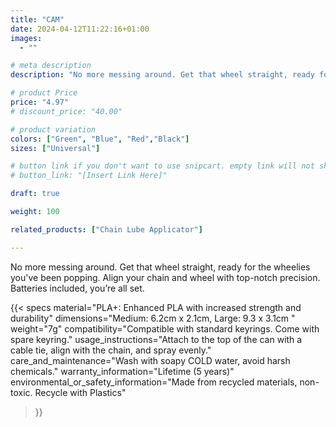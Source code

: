 ```yaml
---
title: "CAM"
date: 2024-04-12T11:22:16+01:00
images:
  - ""

# meta description
description: "No more messing around. Get that wheel straight, ready for the wheelies you've been popping. Align your chain and wheel with top-notch precision. Batteries included, you’re all set."

# product Price
price: "4.97"
# discount_price: "40.00"

# product variation
colors: ["Green", "Blue", "Red","Black"]
sizes: ["Universal"]

# button link if you don't want to use snipcart. empty link will not show button
# button_link: "[Insert Link Here]"

draft: true

weight: 100

related_products: ["Chain Lube Applicator"]

---
```


No more messing around. Get that wheel straight, ready for the wheelies you've been popping. Align your chain and wheel with top-notch precision. Batteries included, you’re all set.

{{< specs
    material="PLA+: Enhanced PLA with increased strength and durability"
    dimensions="Medium: 6.2cm x 2.1cm, Large: 9.3 x 3.1cm "
    weight="7g"
    compatibility="Compatible with standard keyrings. Come with spare keyring."
    usage_instructions="Attach to the top of the can with a cable tie, align with the chain, and spray evenly."
    care_and_maintenance="Wash with soapy COLD water, avoid harsh chemicals."
    warranty_information="Lifetime (5 years)"
    environmental_or_safety_information="Made from recycled materials, non-toxic. Recycle with Plastics"
>}}
